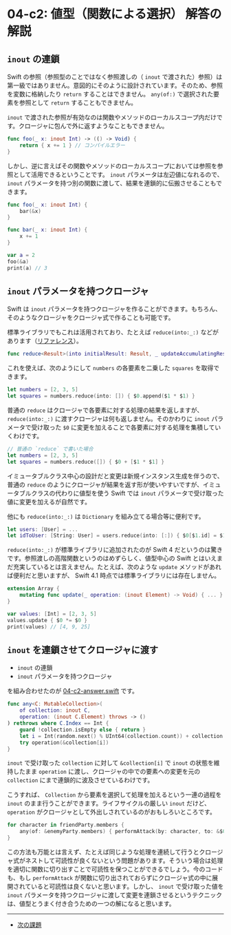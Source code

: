 # 04-c2: 値型（関数による選択） 解答の解説

## `inout` の連鎖

Swift の参照（参照型のことではなく参照渡しの（ `inout` で渡された）参照）は第一級ではありません。意図的にそのように設計されています。そのため、参照を変数に格納したり `return` することはできません。 `any(of:)` で選択された要素を参照として `return` することもできません。

`inout` で渡された参照が有効なのは関数やメソッドのローカルスコープ内だけです。クロージャに包んで外に返すようなこともできません。

```swift
func foo(_ x: inout Int) -> (() -> Void) {
    return { x += 1 } // コンパイルエラー
}
```

しかし、逆に言えばその関数やメソッドのローカルスコープにおいては参照を参照として活用できるということです。 `inout` パラメータは左辺値になれるので、 `inout` パラメータを持つ別の関数に渡して、結果を連鎖的に伝搬させることもできます。

```swift
func foo(_ x: inout Int) {
    bar(&x)
}

func bar(_ x: inout Int) {
    x += 1
}

var a = 2
foo(&a)
print(a) // 3
```

## `inout` パラメータを持つクロージャ

Swift は `inout` パラメータを持つクロージャを作ることができます。もちろん、そのようなクロージャをクロージャ式で作ることも可能です。

標準ライブラリでもこれは活用されており、たとえば `reduce(into:_:)` などがあります（[リファレンス](https://developer.apple.com/documentation/swift/array/2924692-reduce)）。

```swift
func reduce<Result>(into initialResult: Result, _ updateAccumulatingResult: (inout Result, Element) throws -> ()) rethrows -> Result
```

これを使えば、次のようにして `numbers` の各要素を二乗した `squares` を取得できます。

```swift
let numbers = [2, 3, 5]
let squares = numbers.reduce(into: []) { $0.append($1 * $1) }
```

普通の `reduce` はクロージャで各要素に対する処理の結果を返しますが、 `reduce(into:_:)` に渡すクロージャは何も返しません。そのかわりに `inout` パラメータで受け取った `$0` に変更を加えることで各要素に対する処理を集積していくわけです。

```swift
// 普通の `reduce` で書いた場合
let numbers = [2, 3, 5]
let squares = numbers.reduce([]) { $0 + [$1 * $1] }
```

イミュータブルクラス中心の設計だと変更は新規インスタンス生成を伴うので、普通の `reduce` のようにクロージャが結果を返す形が使いやすいですが、イミュータブルクラスの代わりに値型を使う Swift では `inout` パラメータで受け取った値に変更を加えるが自然です。

他にも `reduce(into:_:)` は `Dictionary` を組み立てる場合等に便利です。

```swift
let users: [User] = ...
let idToUser: [String: User] = users.reduce(into: [:]) { $0[$1.id] = $1 }
```

`reduce(into:_:)` が標準ライブラリに追加されたのが Swift 4 だというのは驚きです。参照渡しの高階関数というのはめずらしく、値型中心の Swift とはいえまだ充実しているとは言えません。たとえば、次のような `update` メソッドがあれば便利だと思いますが、 Swift 4.1 時点では標準ライブラリには存在しません。

```swift
extension Array {
    mutating func update(_ operation: (inout Element) -> Void) { ... }
}

var values: [Int] = [2, 3, 5]
values.update { $0 *= $0 }
print(values) // [4, 9, 25]
```

## `inout` を連鎖させてクロージャに渡す

- `inout` の連鎖
- `inout` パラメータを持つクロージャ

を組み合わせたのが [04-c2-answer.swift](04-c2-answer.swift) です。

```swift
func any<C: MutableCollection>(
    of collection: inout C,
    operation: (inout C.Element) throws -> ()
) rethrows where C.Index == Int {
    guard !collection.isEmpty else { return }
    let i = Int(random.next() % UInt64(collection.count)) + collection.startIndex
    try operation(&collection[i])
}
```

`inout` で受け取った `collection` に対して `&collection[i]` で `inout` の状態を維持したまま `operation` に渡し、クロージャの中での要素への変更を元の `collection` にまで連鎖的に波及させているわけです。

こうすれば、 `Collection` から要素を選択して処理を加えるという一連の過程を `inout` のまま行うことができます。ライフサイクルの厳しい `inout` だけど、 `operation` がクロージャとして外出しされているのがおもしろいところです。

```swift
for character in friendParty.members {
    any(of: &enemyParty.members) { performAttack(by: character, to: &$0) }
}
```

この方法も万能とは言えず、たとえば同じような処理を連続して行うとクロージャ式がネストして可読性が良くないという問題があります。そういう場合は処理を適切に関数に切り出すことで可読性を保つことができるでしょう。今のコードも、もし `performAttack` が関数に切り出されておらずにクロージャ式の中に展開されていると可読性は良くないと思います。しかし、 `inout` で受け取った値を `inout` パラメータを持つクロージャに渡して変更を連鎖させるというテクニックは、値型とうまく付き合うための一つの解になると思います。

---

- [次の課題](05-a.md)
